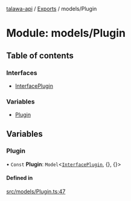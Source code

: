 [talawa-api](../README.md) / [Exports](../modules.md) / models/Plugin

# Module: models/Plugin

## Table of contents

### Interfaces

- [InterfacePlugin](../interfaces/models_Plugin.InterfacePlugin.md)

### Variables

- [Plugin](models_Plugin.md#plugin)

## Variables

### Plugin

• `Const` **Plugin**: `Model`\<[`InterfacePlugin`](../interfaces/models_Plugin.InterfacePlugin.md), {}, {}\>

#### Defined in

[src/models/Plugin.ts:47](https://github.com/PalisadoesFoundation/talawa-api/blob/0075fca/src/models/Plugin.ts#L47)
